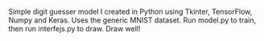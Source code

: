 Simple digit guesser model I created in Python using Tkinter, TensorFlow, Numpy and Keras. Uses the generic MNIST dataset. Run model.py to train, then run interfejs.py to draw. Draw well!

